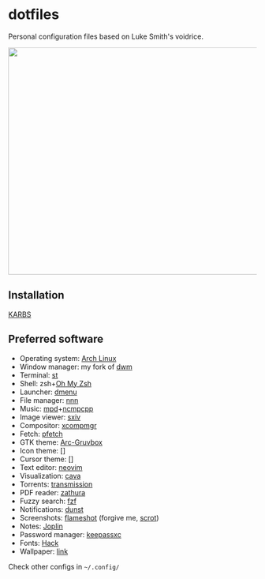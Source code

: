 # dotfiles

Personal configuration files based on Luke Smith's voidrice.


<p align="center">
	<img width="900" height="460" src=".local/share/wall.gif">
</p>

## Installation

[KARBS](https://github.com/katrushenkov/KARBS)


## Preferred software

-    Operating system: [Arch Linux](https://www.archlinux.org/)
-    Window manager: my fork of [dwm](https://github.com/katrushenkov/dwm)
-    Terminal: [st](https://github.com/katrushenkov/st)
-    Shell: zsh+[Oh My Zsh](https://github.com/ohmyzsh/ohmyzsh)
-    Launcher: [dmenu](https://tools.suckless.org/dmenu/)
-    File manager: [nnn](https://github.com/jarun/nnn)
-    Music: [mpd](https://github.com/MusicPlayerDaemon/MPD)+[ncmpcpp](https://github.com/ncmpcpp/ncmpcpp)
-    Image viewer: [sxiv](https://github.com/muennich/sxiv)
-    Compositor: [xcompmgr](https://github.com/freedesktop/xcompmgr)
-    Fetch: [pfetch](https://github.com/dylanaraps/pfetch)
-    GTK theme: [Arc-Gruvbox](https://github.com/stevensonmt/Arc-Gruvbox)
-    Icon theme: []
-    Cursor theme: []
-    Text editor: [neovim](https://github.com/neovim/neovim)
-    Visualization: [cava](https://github.com/karlstav/cava)
-    Torrents: [transmission](https://github.com/transmission/transmission)
-    PDF reader: [zathura](https://github.com/pwmt/zathura)
-    Fuzzy search: [fzf](https://github.com/junegunn/fzf)
-    Notifications: [dunst](https://github.com/dunst-project/dunst)
-    Screenshots: [flameshot](https://github.com/flameshot-org/flameshot) (forgive me, [scrot](https://github.com/resurrecting-open-source-projects/scrot))
-    Notes: [Joplin](https://github.com/laurent22/joplin)
-    Password manager: [keepassxc](https://github.com/keepassxreboot/keepassxc)
-    Fonts: [Hack](https://github.com/source-foundry/Hack)
-    Wallpaper: [link](.local/share/wall.jpg)

Check other configs in `~/.config/`
